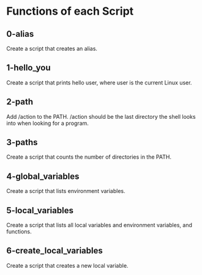 # Functions of each Script

## 0-alias
Create a script that creates an alias.

## 1-hello_you
Create a script that prints hello user, where user is the current Linux user.

## 2-path
Add /action to the PATH. /action should be the last directory the shell looks into when looking for a program.

## 3-paths
Create a script that counts the number of directories in the PATH.

## 4-global_variables
Create a script that lists environment variables.

## 5-local_variables
Create a script that lists all local variables and environment variables, and functions.

## 6-create_local_variables
Create a script that creates a new local variable.
